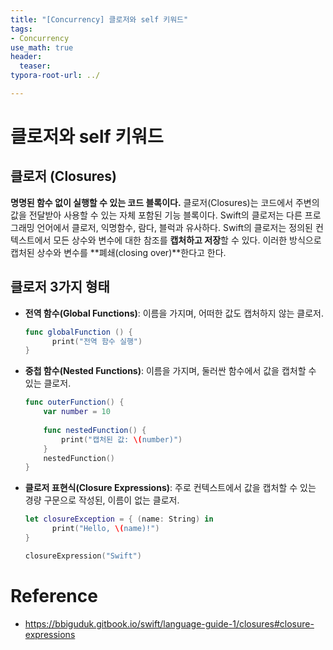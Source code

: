 ```yaml
---
title: "[Concurrency] 클로저와 self 키워드"
tags: 
- Concurrency
use_math: true
header: 
  teaser: 
typora-root-url: ../

---
```


# 클로저와 self 키워드 

## 클로저 (Closures)

**명명된 함수 없이 실행할 수 있는 코드 블록이다.**
클로저(Closures)는 코드에서 주변의 값을 전달받아 사용할 수 있는 자체 포함된 기능 블록이다.  Swift의 클로저는 다른 프로그래밍 언어에서 클로저, 익명함수, 람다, 블럭과 유사하다. 
Swift의 클로저는 정의된 컨텍스트에서 모든 상수와 변수에 대한 참조를 **캡처하고 저장**할 수 있다. 이러한 방식으로 캡처된 상수와 변수를 **폐쇄(closing over)**한다고 한다.

## 클로저 3가지 형태

- **전역 함수(Global Functions)**: 이름을 가지며, 어떠한 값도 캡처하지 않는 클로저.

  ```swift 
  func globalFunction () {
    	print("전역 함수 실행")
  }
  ```

- **중첩 함수(Nested Functions)**: 이름을 가지며, 둘러싼 함수에서 값을 캡처할 수 있는 클로저.

  ```swift
  func outerFunction() {
      var number = 10
      
      func nestedFunction() {
          print("캡처된 값: \(number)")
      }
      nestedFunction()
  }
  ```

- **클로저 표현식(Closure Expressions)**: 주로 컨텍스트에서 값을 캡처할 수 있는 경량 구문으로 작성된, 이름이 없는 클로저.

  ```swift
  let closureException = { (name: String) in
  		print("Hello, \(name)!")
  }
  
  closureExpression("Swift")
  ```

  

























# Reference

- https://bbiguduk.gitbook.io/swift/language-guide-1/closures#closure-expressions

  

